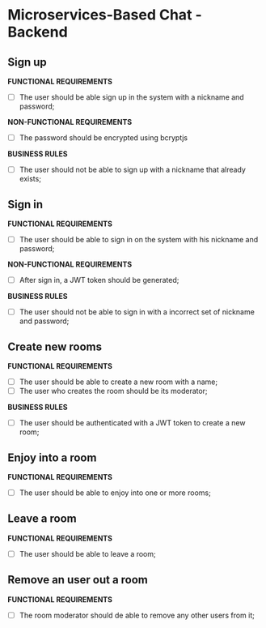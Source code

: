 # Microservices-Based Chat - Backend

## Sign up

**FUNCTIONAL REQUIREMENTS**

- [ ] The user should be able sign up in the system with a nickname and password;

**NON-FUNCTIONAL REQUIREMENTS**

- [ ] The password should be encrypted using bcryptjs

**BUSINESS RULES**

- [ ] The user should not be able to sign up with a nickname that already exists;

## Sign in

**FUNCTIONAL REQUIREMENTS**

- [ ] The user should be able to sign in on the system with his nickname and password;

**NON-FUNCTIONAL REQUIREMENTS**

- [ ] After sign in, a JWT token should be generated;

**BUSINESS RULES**

- [ ] The user should not be able to sign in with a incorrect set of nickname and password;

## Create new rooms

**FUNCTIONAL REQUIREMENTS**

- [ ] The user should be able to create a new room with a name;
- [ ] The user who creates the room should be its moderator;

**BUSINESS RULES**

- [ ] The user should be authenticated with a JWT token to create a new room;


## Enjoy into a room

**FUNCTIONAL REQUIREMENTS**

- [ ] The user should be able to enjoy into one or more rooms;

## Leave a room

**FUNCTIONAL REQUIREMENTS**

- [ ] The user should be able to leave a room;

## Remove an user out a room

**FUNCTIONAL REQUIREMENTS**

- [ ] The room moderator should de able to remove any other users from it;
